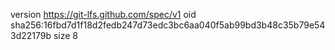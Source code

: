 version https://git-lfs.github.com/spec/v1
oid sha256:16fbd7d1f18d2fedb247d73edc3bc6aa040f5ab99bd3b48c35b79e543d22179b
size 8
